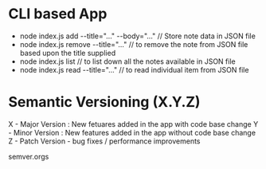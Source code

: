 # CLI based App

- node index.js add --title="..." --body="..."
  // Store note data in JSON file
- node index.js remove --title="..."
  // to remove the note from JSON file based upon the title supplied
- node index.js list
  // to list down all the notes available in JSON file
- node index.js read --title="..."
  // to read individual item from JSON file

# Semantic Versioning (X.Y.Z)

X - Major Version : New fetuares added in the app with code base change
Y - Minor Version : New features added in the app without code base change
Z - Patch Version - bug fixes / performance improvements

semver.orgs
